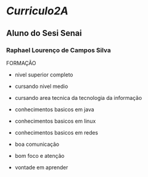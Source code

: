 # <i> Curriculo2A </i>
## Aluno do Sesi Senai
### **Raphael Lourenço de Campos Silva**
FORMAÇÃO
* nivel superior completo
* cursando nivel medio 
* cursando area tecnica da tecnologia da informação 

* conhecimentos basicos em java
* conhecimentos basicos em linux
* conhecimentos basicos em redes

* boa comunicação 
* bom foco e atenção 
* vontade em aprender 
